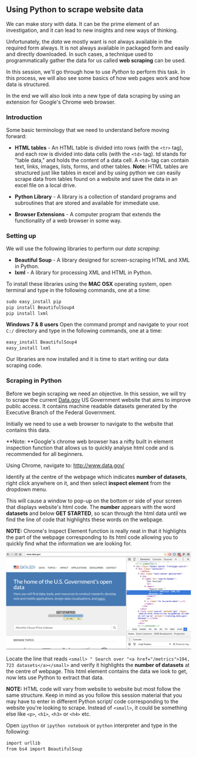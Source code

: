 ## Using Python to scrape website data

We can make story with data. It can be the prime element of an investigation, and it can lead to new insights and new ways of thinking. 

Unfortunately, the *data* we mostly want is not always available in the required form always. It is not always available in packaged form and 
easily and directly downloaded. In such cases, a technique used to programmatically gather the data for us called **web scraping** can be used.

In this session, we'll go through how to use *Python* to perform this task. In this process, we will also see some basics of how web pages work 
and how data is structured. 

In the end we will also look into a new type of data scraping by using an extension for Google's Chrome web browser.

### Introduction

Some basic terminology that we need to understand before moving forward: 

* **HTML tables** - An HTML table is divided into rows (with the `<tr>` tag), and each row is divided into data cells (with the `<td>` tag). td stands for "table data," and holds the content of a data cell. A `<td>` tag can contain text, links, images, lists, forms, and other tables. 
  **Note:** HTML tables are structured just like tables in excel and by using python we can easily scrape data from tables found on a website and save the data in an excel file on a local drive. 

* **Python Library** - A library is a collection of standard programs and subroutines that are stored and available for immediate use.

* **Browser Extensions** - A computer program that extends the functionality of a web browser in some way.

### Setting up

We will use the following libraries to perform our *data scraping*:

* **Beautiful Soup** - A library designed for screen-scraping HTML and XML in Python.
* **lxml** - A library for processing XML and HTML in Python. 

To install these libraries using the **MAC OSX** operating system, open terminal and type in the following commands, one at a time:

~~~{.python}
sudo easy_install pip 
pip install BeautifulSoup4
pip install lxml
~~~

**Windows 7 & 8 users** Open the command prompt and navigate to your root `C:/` directory and type in the following commands, one at a time: 

~~~{.python}
easy_install BeautifulSoup4
easy_install lxml 
~~~

Our libraries are now installed and it is time to start writing our data scraping code.

### Scraping in Python

Before we begin scraping we need an objective. In this session, we will try to scrape the current [Data.gov](http://www.data.gov/) US Government website that aims to improve public access. It contains 
machine readable datasets generated by the Executive Branch of the Federal Government.

Initially we need to use a web browser to navigate to the website that contains this data.

**Note: **Google's chrome web browser has a nifty built in element inspection function that allows us to quickly analyse html code and 
is recommended for all beginners. 

Using Chrome, navigate to: http://www.data.gov/

Identify at the centre of the webpage which indicates **number of datasets**, right click anywhere on it, and then select **inspect element** from the dropdown menu.

This will cause a window to pop-up on the bottom or side of your screen that displays website's html code. The **number** appears with the word **datasets** and below **GET STARTED**, so scan through the html data until 
we find the line of code that highlights these words on the webpage. 

**NOTE:** Chrome's Inspect Element function is really neat in that it highlights the part of the webpage corresponding to its html code 
allowing you to quickly find what the information we are looking for.

![Figure 1: Snapshot of http://www.data.gov in Chrome Inspect Element window opened](../Inspect_Element1.png)

Locate the line that reads `<small> " Search over "<a href="/metrics">194, 723 datasets</a></small>` and verify it highlights the **number of datasets** at the centre of webpage. This html element contains the 
data we look to get, now lets use Python to extract that data.

**NOTE:** HTML code will vary from website to website but most follow the same structure. Keep in mind as you follow this session material that you may have to enter in different Python script/ code corresponding to the website you're looking to scrape. 
Instead of `<small>`, it could be something else like `<p>`, `<h1>`, `<h3>` or `<h4>` etc.

Open `ipython` or `ipython notebook` or `python` interpreter and type in the following:

~~~{.python}
import urllib
from bs4 import BeautifulSoup
~~~






